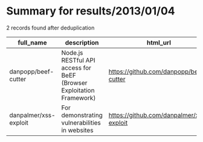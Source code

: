 
# Summary for results/2013/01/04
    
2 records found after deduplication

| full_name | description | html_url | matched_list | matched_count | pushed_at | size | stargazers_count | language | forks_count |
|-----------------------|----------------------------------------------------------------------|------------------------------------------|----------------|-----------------|---------------------------|--------|--------------------|------------|---------------|
| danpopp/beef-cutter | Node.js RESTful API access for BeEF (Browser Exploitation Framework) | https://github.com/danpopp/beef-cutter | ['exploit'] | 1 | 2013-01-04 10:12:35+00:00 | 120 | 2 | JavaScript | 0 |
| danpalmer/xss-exploit | For demonstrating vulnerabilities in websites | https://github.com/danpalmer/xss-exploit | ['exploit'] | 1 | 2013-01-04 18:01:25+00:00 | 189 | 0 | JavaScript | 1 |
